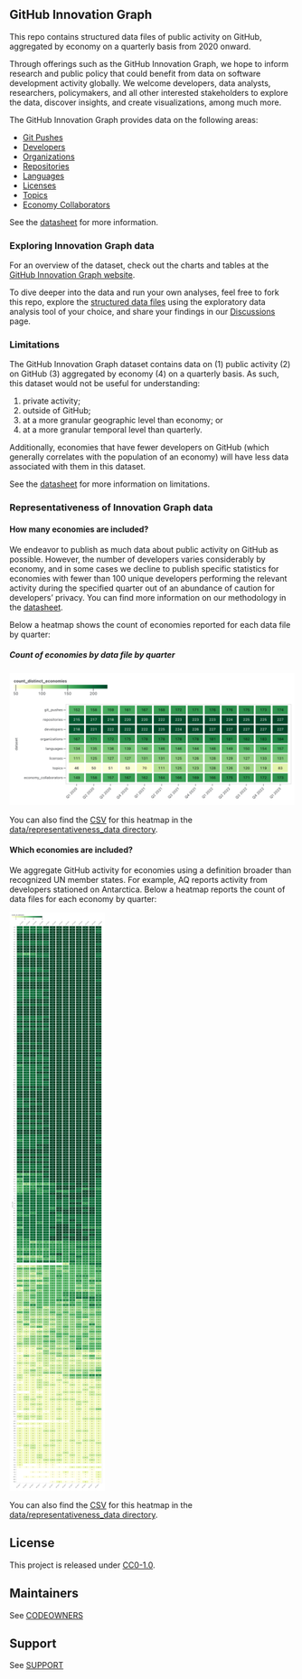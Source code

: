 ## GitHub Innovation Graph

This repo contains structured data files of public activity on GitHub, aggregated by economy on a quarterly basis from 2020 onward.

Through offerings such as the GitHub Innovation Graph, we hope to inform research and public policy that could benefit from data on software development activity globally. We welcome developers, data analysts, researchers, policymakers, and all other interested stakeholders to explore the data, discover insights, and create visualizations, among much more.

The GitHub Innovation Graph provides data on the following areas:

- [Git Pushes](./data/git_pushes.csv)
- [Developers](./data/developers.csv)
- [Organizations](./data/organizations.csv)
- [Repositories](./data/repositories.csv)
- [Languages](./data/languages.csv)
- [Licenses](./data/licenses.csv)
- [Topics](./data/topics.csv)
- [Economy Collaborators](./data/economy_collaborators.csv)

See the [datasheet](./docs/datasheet.md) for more information.

### Exploring Innovation Graph data
For an overview of the dataset, check out the charts and tables at the [GitHub Innovation Graph website](https://innovationgraph.github.com/).

To dive deeper into the data and run your own analyses, feel free to fork this repo, explore the [structured data files](./data) using the exploratory data analysis tool of your choice, and share your findings in our [Discussions](#holder) page.

### Limitations

The GitHub Innovation Graph dataset contains data on (1) public activity (2) on GitHub (3) aggregated by economy (4) on a quarterly basis. As such, this dataset would not be useful for understanding:

1. private activity;
2. outside of GitHub;
3. at a more granular geographic level than economy; or
4. at a more granular temporal level than quarterly.

Additionally, economies that have fewer developers on GitHub (which generally correlates with the population of an economy) will have less data associated with them in this dataset.

See the [datasheet](./docs/datasheet.md#intended--inappropriate-uses) for more information on limitations.

### Representativeness of Innovation Graph data
#### How many economies are included?

We endeavor to publish as much data about public activity on GitHub as possible. However, the number of developers varies considerably by economy, and in some cases we decline to publish specific statistics for economies with fewer than 100 unique developers performing the relevant activity during the specified quarter out of an abundance of caution for developers’ privacy. You can find more information on our methodology in the [datasheet](docs/datasheet.md).

Below a heatmap shows the count of economies reported for each data file by quarter:

##### Count of economies by data file by quarter

![A heatmap of the count of economies for each GitHub Innovation Graph data file by quarter, which shows that the data for repositories and developers are fairly comprehensive, with over 215 distinct economies represented since Q1 2020. The other data files (with the exception of the topics data file) have fewer economies represented, ranging from about 110 - 180 economies. The topics data file shows distinct economy counts ranging from about 45 - 130 over time.](./docs/assets/distinct_economies_count_by_dataset.png)

You can also find the [CSV](./data/representativeness_data/distinct_economy_counts_by_quarter_by_dataset.csv) for this heatmap in the [data/representativeness_data directory](./data/representativeness_data/).

#### Which economies are included?
We aggregate GitHub activity for economies using a definition broader than recognized UN member states. For example, AQ reports activity from developers stationed on Antarctica. Below a heatmap reports the count of data files for each economy by quarter:

![A heatmap of the count of GitHub Innovation Graph data files for each economy by quarter, which shows that the more populous economies are more likely to be represented in more data files.](./docs/assets/distinct_datasets_count_by_economy.png)

You can also find the [CSV](./data/representativeness_data/distinct_dataset_counts_by_quarter_by_economy.csv) for this heatmap in the [data/representativeness_data directory](./data/representativeness_data/).
## License 

This project is released under [CC0-1.0](https://creativecommons.org/publicdomain/zero/1.0/).

## Maintainers 
See [CODEOWNERS](./CODEOWNERS)

## Support
See [SUPPORT](./SUPPORT.md)

